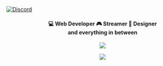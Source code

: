 
[![Discord](https://lanyard.cnrad.dev/api/852613869406912563)](https://discord.com/users/852613869406912563)


<p>
<p align="center">
	<h4 align="center">
    💻 Web Developer 
    🎮 Streamer  
    📏 Designer <br>
	and everything in between
	</h4>
</p>
<p align="center">
    <img  src="https://github-readme-stats.vercel.app/api?username=ryzenen&theme=github_dark&hide_border=true" />
</p>
<p align="center">
	<img  src="http://github-readme-streak-stats.herokuapp.com?user=ryzenen&theme=github-dark&date_format=j%2Fn%5B%2FY%5D&border=DDDDDD00"/>
</p>
